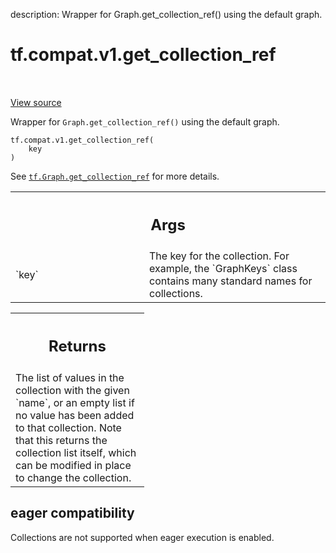 description: Wrapper for Graph.get_collection_ref() using the default graph.

<div itemscope itemtype="http://developers.google.com/ReferenceObject">
<meta itemprop="name" content="tf.compat.v1.get_collection_ref" />
<meta itemprop="path" content="Stable" />
</div>

# tf.compat.v1.get_collection_ref

<!-- Insert buttons and diff -->

<table class="tfo-notebook-buttons tfo-api nocontent" align="left">

</table>

<a target="_blank" class="external" href="/code/stable/tensorflow/python/framework/ops.py">View source</a>



Wrapper for `Graph.get_collection_ref()` using the default graph.

<pre class="devsite-click-to-copy prettyprint lang-py tfo-signature-link">
<code>tf.compat.v1.get_collection_ref(
    key
)
</code></pre>



<!-- Placeholder for "Used in" -->

See <a href="../../../tf/Graph.md#get_collection_ref"><code>tf.Graph.get_collection_ref</code></a>
for more details.

<!-- Tabular view -->
 <table class="responsive fixed orange">
<colgroup><col width="214px"><col></colgroup>
<tr><th colspan="2"><h2 class="add-link">Args</h2></th></tr>

<tr>
<td>
`key`
</td>
<td>
The key for the collection. For example, the `GraphKeys` class contains
many standard names for collections.
</td>
</tr>
</table>



<!-- Tabular view -->
 <table class="responsive fixed orange">
<colgroup><col width="214px"><col></colgroup>
<tr><th colspan="2"><h2 class="add-link">Returns</h2></th></tr>
<tr class="alt">
<td colspan="2">
The list of values in the collection with the given `name`, or an empty
list if no value has been added to that collection.  Note that this returns
the collection list itself, which can be modified in place to change the
collection.
</td>
</tr>

</table>




 <section><devsite-expandable expanded>
 <h2 class="showalways">eager compatibility</h2>

Collections are not supported when eager execution is enabled.


 </devsite-expandable></section>

